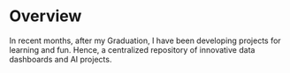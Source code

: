 # Overview

In recent months, after my Graduation, I have been developing projects for learning and fun. 
Hence, a centralized repository of innovative data dashboards and AI projects. 
